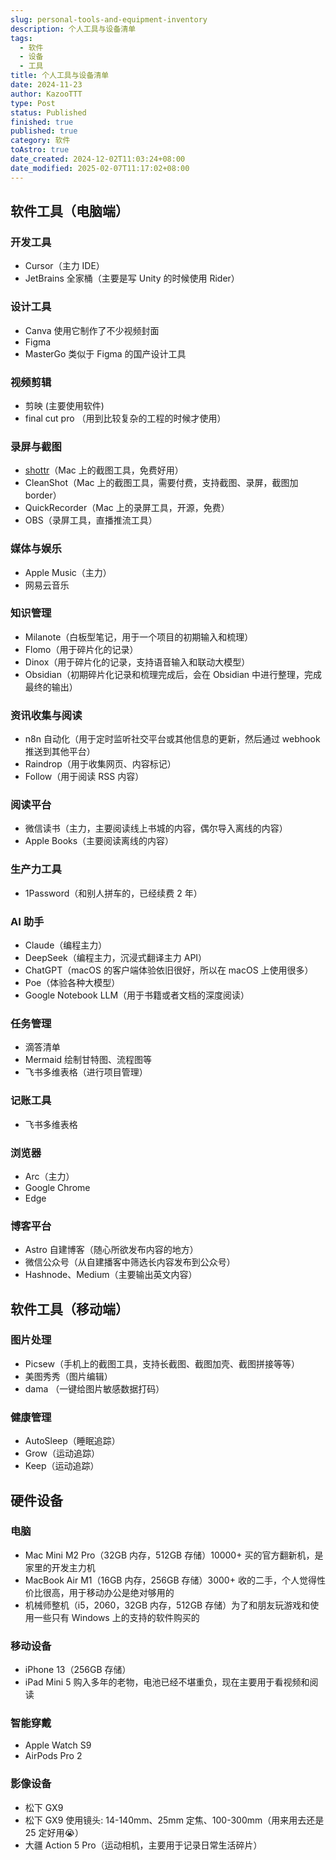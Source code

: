 ```yaml
---
slug: personal-tools-and-equipment-inventory
description: 个人工具与设备清单
tags:
  - 软件
  - 设备
  - 工具
title: 个人工具与设备清单
date: 2024-11-23
author: KazooTTT
type: Post
status: Published
finished: true
published: true
category: 软件
toAstro: true
date_created: 2024-12-02T11:03:24+08:00
date_modified: 2025-02-07T11:17:02+08:00
---
```


## 软件工具（电脑端）

### 开发工具

- Cursor（主力 IDE）
- JetBrains 全家桶（主要是写 Unity 的时候使用 Rider）

### 设计工具

- Canva 使用它制作了不少视频封面
- Figma
- MasterGo 类似于 Figma 的国产设计工具

### 视频剪辑

- 剪映 (主要使用软件)
- final cut pro （用到比较复杂的工程的时候才使用）

### 录屏与截图

- [shottr](https://shottr.cc/)（Mac 上的截图工具，免费好用）
- CleanShot（Mac 上的截图工具，需要付费，支持截图、录屏，截图加 border）
- QuickRecorder（Mac 上的录屏工具，开源，免费）
- OBS（录屏工具，直播推流工具）

### 媒体与娱乐

- Apple Music（主力）
- 网易云音乐

### 知识管理

- Milanote（白板型笔记，用于一个项目的初期输入和梳理）
- Flomo（用于碎片化的记录）
- Dinox（用于碎片化的记录，支持语音输入和联动大模型）
- Obsidian（初期碎片化记录和梳理完成后，会在 Obsidian 中进行整理，完成最终的输出）

### 资讯收集与阅读

- n8n 自动化（用于定时监听社交平台或其他信息的更新，然后通过 webhook 推送到其他平台）
- Raindrop（用于收集网页、内容标记）
- Follow（用于阅读 RSS 内容）

### 阅读平台

- 微信读书（主力，主要阅读线上书城的内容，偶尔导入离线的内容）
- Apple Books（主要阅读离线的内容）

### 生产力工具

- 1Password（和别人拼车的，已经续费 2 年）

### AI 助手

- Claude（编程主力）
- DeepSeek（编程主力，沉浸式翻译主力 API）
- ChatGPT（macOS 的客户端体验依旧很好，所以在 macOS 上使用很多）
- Poe（体验各种大模型）
- Google Notebook LLM（用于书籍或者文档的深度阅读）

### 任务管理

- 滴答清单
- Mermaid 绘制甘特图、流程图等
- 飞书多维表格（进行项目管理）

### 记账工具

- 飞书多维表格

### 浏览器

- Arc（主力）
- Google Chrome
- Edge

### 博客平台

- Astro 自建博客（随心所欲发布内容的地方）
- 微信公众号（从自建播客中筛选长内容发布到公众号）
- Hashnode、Medium（主要输出英文内容）

## 软件工具（移动端）

### 图片处理

- Picsew（手机上的截图工具，支持长截图、截图加壳、截图拼接等等）
- 美图秀秀（图片编辑）
- dama （一键给图片敏感数据打码）

### 健康管理

- AutoSleep（睡眠追踪）
- Grow（运动追踪）
- Keep（运动追踪）

## 硬件设备

### 电脑

- Mac Mini M2 Pro（32GB 内存，512GB 存储）10000+ 买的官方翻新机，是家里的开发主力机
- MacBook Air M1（16GB 内存，256GB 存储）3000+ 收的二手，个人觉得性价比很高，用于移动办公是绝对够用的
- 机械师整机（i5，2060，32GB 内存，512GB 存储）为了和朋友玩游戏和使用一些只有 Windows 上的支持的软件购买的

### 移动设备

- iPhone 13（256GB 存储）
- iPad Mini 5 购入多年的老物，电池已经不堪重负，现在主要用于看视频和阅读

### 智能穿戴

- Apple Watch S9
- AirPods Pro 2

### 影像设备

- 松下 GX9
- 松下 GX9 使用镜头: 14-140mm、25mm 定焦、100-300mm（用来用去还是 25 定好用😭）
- 大疆 Action 5 Pro（运动相机，主要用于记录日常生活碎片）
